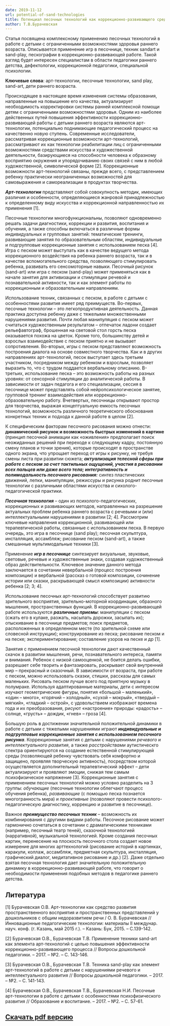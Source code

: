 ```yaml
---
date: 2019-11-12
url: potential-of-sand-technologies
title: Потенциал песочных технологий как коррекционно-развивающего средства в работе с детьми раннего возраста
author: Т.В.Бурачевская
---
```


Статья посвящена комплексному применению песочных
технологий в работе с детьми с ограниченными возможностями здоровья
раннего возраста. Описывается применение игр в песочнице, техник sandart и sand-play, пескографии в коррекционно-развивающей работе. Такой
взгляд будет интересен специалистам в области педагогики раннего
детства, дефектологии, коррекционной педагогики, специальной
психологии.

**Ключевые слова**: арт-технологии, песочные технологии, sand play,
sand-art, дети раннего возраста.

Происходящее в настоящее время изменения системы образования,
направленные на повышение его качества, актуализирует необходимость
корректировки системы ранней комплексной помощи детям с
ограниченными возможностями здоровья. Одним из наиболее действенных
путей повышения эффективности коррекционно-развивающей работы с
детьми раннего возраста являются арт-технологии, потенциально
поднимающие педагогический процесс на качественно новую ступень.
Современные исследователи, рассматривая коррекционные возможности
арт-технологий, рассматривают их как технологии реабилитации лиц с
ограниченными возможностями средствами искусства и художественной
деятельности, базирующиеся на способности человека к образному
восприятию окружения и упорядочиванию своих связей с ним в любой
художественной, символической форме [2]. Коррекционные возможности
арт-технологий связаны, прежде всего, с представлением ребенку
практически неограниченных возможностей для самовыражения и
самореализации в продуктах творчества.

***Арт-технологии*** представляют собой совокупность методик,
имеющих различия и особенности, определяющиеся жанровой
принадлежностью к определенному виду искусства и коррекционной
направленностью их применения [1].

Песочные технологии многофункциональны, позволяют
одновременно решать задачи диагностики, коррекции и развития,
воспитания и обучения, а также способны включаться в различные формы
индивидуальных и групповых занятий: тематические тренинги,
развивающие занятия по образовательным областям, индивидуальные и
подгрупповые коррекционные занятия с использованием песка [4]. Игра с
песком может выступать как в качестве ведущего метода коррекционного
воздействия на ребенка раннего возраста, так и в качестве
вспомогательного средства, позволяющего стимулировать ребенка,
развивать его сенсомоторные навыки. Песочный рисунок (sand-art) или
игра с песком (sand-play) может применяться как в начале занятия для
активизации и стимуляции речевой и познавательной активности, так и как
элемент работы по коррекционным и образовательным направлениям.

Использование техник, связанных с песком, в работе с детьми
с особенностями развития имеет ряд преимуществ. Во-первых, песочные
технологии – это легкопродуктивная деятельность. Данная практика
доступна ребенку даже с тяжелыми множественными нарушениями
развития. Почти любая манипуляция с песком может считаться
художественным результатом – отпечаток ладони создает рельефавтограф, брошенная на световой стол горсть песка оказывается похожа на цветок. Кроме того, большинству детей и взрослых взаимодействие
с песком приятно и не вызывает сопротивления. Во-вторых, игры с песком
представляют возможность построения диалога на основе совместного
творчества. Как и в других направлениях арт-технологий, песок
выступает здесь третьим участником, посредником между ребенком и
взрослым, позволяет выразить то, что с трудом поддается вербальному
описанию. В-третьих, использование песка – это возможность работы
на разных уровнях: от сенсорной стимуляции до аналитической работы.
В зависимости от задач педагога и его специализации, сессия в песочнице
может представлять собой нейропсихологическое занятие, групповой
тренинг взаимодействия или коррекционно-образовательную работу. Вчетвертых, песочницы открывают простор для творчества, выражая концептуальную емкость песочных технологий, возможность различного
теоретического обоснования конкретных техник и подхода к данной
работе в целом [2].

К специфическим факторам песочного рисования можно отнести: **динамический рисунок и возможность быстрых изменений в картине** (принцип песочной анимации как «оживления» предполагает поиск неожиданных решений при переходе к следующему кадру, постоянную смену планов и точки зрения), которые происходят в пространстве одного экрана, что упрощает переход от игры к рисунку, не требуя смены листа при развитии сюжета; ***актуализация телесной сферы при работе с песком за счет тактильных ощущений, участия в рисовании всех пальцев или даже всего тела; интегративность и полимодальность песочного рисования:*** синтез пластических движений, лепки, манипуляции, режиссуры и рисунка роднит песочные технологии с различными областями искусства и сихолого-педагогической практики.

***Песочная технология*** – один из психолого-педагогических,
коррекционных и развивающих методов, направленных на разрешение
актуальных проблем ребенка раннего возраста с речевыми и (или)
интеллектуальными нарушениями в развитии [2; 4]. Рассмотрим ключевые
направления коррекционной, развивающей или терапевтической работы,
связанные с использованием песка. В первую очередь, это игра в песочнице
(sand play); песочная скульптура, инсталляция, ассамбляж; рисование
песком (sand-art), а также смешанные мультимодальные техники [3].

Применение ***игр в песочнице*** синтезирует визуальные, звуковые,
световые, речевые и художественные знаки, создавая художественный
образ действительности. Ключевое значение данного метода заключается в
сочетании невербальной (процесс построения композиции) и вербальной
(рассказ о готовой композиции, сочинение истории или сказки,
раскрывающей смысл композиции) активности ребенка [2; 3; 4].

Использование песочных арт-технологий способствует развитию
зрительного восприятия, зрительно-моторной координации, образного
мышления, пространственных функций. В коррекционно-развивающей
работе используются ***различные приемы***: манипуляции с песком (сжать
его в кулаке, разжать, насыпать дорожки, засыпать их); отыскивание в
песочнице предметов; поиск предметов, расположенных в определенном
месте (по зрительной схеме или словесной инструкции); конструирование
из песка; рисование песком и на песке; экспериментирование; составление
узоров на песке и др [1].

Занятия с применением песочной технологии дают качественный
скачок в развитии мышления, речи, познавательного интереса, памяти и
внимания. Ребенок с низкой самооценкой, не боится делать ошибки,
разрешает себе творить и фантазировать, раскрывает свой внутренний мир
– прекрасный и сказочный. В зависимости от возраста, при работе с
песком, можно использовать сказки, стишки, рассказы для самых
маленьких. Рисовать песком лучше всего под приятную музыку в
полумраке. Используя адаптированные материалы, дети с интересом
изучают геометрические фигуры, понятия «большой – маленький», «один
– много», «горячий – холодный», «сухой – мокрый», «твердый – мягкий»,
«гладкий – острой», с удовольствием изображают времена года и их
преобразования, рисуют «настроение» природы: «радость» – солнце,
«грусть» – дождик, «гнев» – гроза [4].

Большую роль в достижении значительной положительной динамики
в работе с детьми с тяжелыми нарушениями играют **_индивидуальные и подгрупповые коррекционные занятия с использованием песочного рисунка_**. Коррекционные занятия с детьми с нарушениями *речевого* и
*интеллектуального развития*, а также *расстройствами* аутистическго
спектра ориентируются на создание естественной стимулирующей среды
(позволяющей ребенку чувствовать себя комфортно и защищено, проявляя
творческую активность), посредством которой осуществляется
дополнительный терапевтический эффект – дети актуализируют и
проявляют эмоции, снижая тем самым психофизическое напряжение [3].
Коррекционные занятия с применением песочных технологий можно
условно разделить на 3 группы: *обучающие* (песочные технологии
облегчают процесс обучения ребенка), *развивающие* (с помощью песка
познается многогранность мира) и *проективные* (позволяют провести
психолого-педагогическую диагностику, коррекцию и развитие в
песочнице).

Важное **_преимущество песочных техник_** – возможность их
комбинирования с другими видами работы. Песочное рисование может
гармонично сочетаться в сочетании с драматическими техниками
(например, песочный театр теней), сказочной технологией (нарративной),
музыкальной технологией. Кроме создания песочных картин, перенесение
на плоскость песочного стола создает новое измерение для многих арттехнологий (рисование историй в картинках, каракули, коллаж, ассамбляж,
предметная скульптура, инсталляция, графический диалог, медитативное
рисование и др.) [2]. Даже отдельно взятая песочная технология дает
значительную положительную динамику в коррекционно-развивающей
работе, что говорит о необходимости применения подобных методов в
педагогике раннего детства.

## Литература

[1] Бурачевская О.В. Арт-технологии как средство развития
пространственного восприятия и пространственных представлений у
дошкольников с общим недоразвитием речи / О. В. Бурачевская //
Инновационные педагогические технологии: материалы II междунар. науч.
конф. (г. Казань, май 2015 г.). – Казань: Бук, 2015. – С.139-142.

[2] Бурачевская О.В., Бурачевская Т.В. Применение техники sand-art
как элемента арт-технологий с целью повышения эффективности
коррекционно-развивающего процесса // Вопросы дошкольной педагогики.
– 2017. – №2. – С. 143-146.

[3] Бурачевская О.В., Бурачевская Т.В. Техника sand-play как элемент
арт-технологий в работе с детьми с нарушениями речевого и
интеллектуального развития // Вопросы дошкольной педагогики. – 2017. –
№2. – С. 141-143. 

[4] Бурачевская О.В., Бурачевская Т.В., Бурачевская Н.И. Песочные
арт-технологии в работе с детьми с особенностями психофизического
развития // Образование и воспитание. – 2017. – №2. – С. 57-61.

## [Скачать pdf версию](potential-of-sand-technologies.pdf)